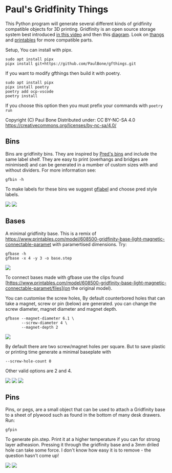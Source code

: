 
Paul's Gridfinity Things
========================

This Python program will generate several different kinds of gridfinity
compatible objects for 3D printing.
Gridfinity is an open source storage system best introduced
[in this video](https://www.youtube.com/watch?v=ra_9zU-mnl8) and then this
[diagram](https://gridfinity.xyz/specification/).
Look on [thangs](thangs.com) and 
[printables](printables.com) for more compatible parts.

Setup, You can install with pipx.

    sudo apt install pipx
    pipx install git+https://github.com/PaulBone/gfthings.git

If you want to modify gfthings then build it with poetry.

    sudo apt install pipx
    pipx install poetry
    poetry add ocp-vscode
    poetry install

If you choose this option then you must prefix your commands with
`poetry run`

Copyright (C) Paul Bone
Distributed under: CC BY-NC-SA 4.0
https://creativecommons.org/licenses/by-nc-sa/4.0/


Bins
----

Bins are gridfinity bins.  They are inspired by
[Pred's bins](https://www.printables.com/model/592545-gridfinity-bin-with-printable-label-by-pred-parame)
and include the same label shelf.
They are easy to print (overhangs and bridges are minimised) and can be
generated in a mumber of custom sizes with and without dividers.  For more
information see:

    gfbin -h

To make labels for these bins we suggest
[gflabel](https://github.com/ndevenish/gflabel)
and choose pred style labels.

![](images/bin-render.png)
![](images/bin-irl.jpeg)


Bases
-----

A minimal gridfinity base.  This is a remix of
https://www.printables.com/model/608500-gridfinity-base-light-magnetic-connectable-paramet
with paramertised dimensions.  Try:

    gfbase -h
    gfbase -x 4 -y 3 -o base.step

![](images/base-4x3.png)

To connect bases made with gfbase use the clips found
[https://www.printables.com/model/608500-gridfinity-base-light-magnetic-connectable-paramet/files](on the original model).

You can customise the screw holes, By default counterbored holes that can
take a magnet, screw or pin (below) are generated.  you can change the screw
diameter, magnet diameter and magnet depth.

    gfbase --magnet-diameter 6.1 \
           --screw-diameter 4 \
           --magnet-depth 2

![](images/base-counterbore.png)

By default there are two screw/magnet holes per square.  But to save plastic
or printing time generate a minimal baseplate with

    --screw-hole-count 0

Other valid options are 2 and 4.

![](images/base-screws0.png)
![](images/base-screws2.png)
![](images/base-screws4.png)

Pins
----

Pins, or pegs, are a small object that can be used to attach a Gridfinity
base to a sheet of plywood such as found in the bottom of many desk drawers.
Run:

    gfpin

To generate pin.step.  Print it at a higher temperature if you can for
strong layer adheasion.  Pressing it through the gridfinity base and a 3mm
driled hole can take some force.  I don't know how easy it is to remove -
the question hasn't come up!

![](images/pin-render.png)
![](images/pin-irl.jpeg)


